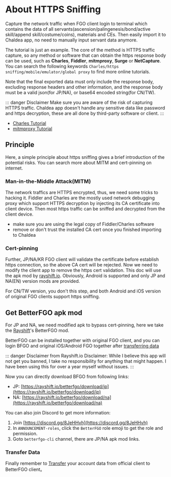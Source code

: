 # About HTTPS Sniffing

Capture the network traffic when FGO client login to terminal which contains the data of all servants(ascension/palingenesis/bond/active skill/append skill/costume/coins), materials and CEs. Then easily import it to Chaldea app, no need to manually input servant data anymore.

The tutorial is just an example. The core of the method is HTTPS traffic capture, so any method or software that can obtain the https response body can be used, such as **Charles**, **Fiddler**, **mitmproxy**, **Surge** or **NetCapture**. You can search the following keywords `Charles/https sniffing/mobile/emulator/global proxy` to find more online tutorials.

Note that the final exported data must only include the response body, excluding response headers and other information, and the response body must be a valid json(for JP/NA), or base64 encoded string(for CN/TW). 

::: danger Disclaimer
Make sure you are aware of the risk of capturing HTTPS traffic. Chaldea app doesn't handle any sensitive data like password and https decryption, these are all done by third-party software or client.
:::

- [Charles Tutorial](./charles.md)
- [mitmproxy Tutorial](./mitmproxy.md)

## Principle

Here, a simple principle about https sniffing gives a brief introduction of the potential risks. You can search more about MITM and cert-pinning on internet.

### Man-in-the-Middle Attack(MITM)
The network traffics are HTTPS encrypted, thus, we need some tricks to hacking it. Fiddler and Charles are the mostly used network debugging proxy which support HTTPS decryption by injecting its CA certificate into client device. Then most https traffic can be sniffed and decrypted from the client device.
- make sure you are using the legal copy of Fiddler/Charles software
- remove or don't trust the installed CA cert once you finished importing to Chaldea

### Cert-pinning
Further, JP/NA/KR FGO client will validate the certificate before establish https connection, so the above CA cert will be rejected. Now we need to modify the client app to remove the https cert validation. This doc will use the apk mod by [rayshift.io](https://rayshift.io). Obviously, Android is supported and only JP and NA(EN) version mods are provided.

For CN/TW version, you don't this step, and both Android and iOS version of original FGO clients support https sniffing.

## Get BetterFGO apk mod

For JP and NA, we need modified apk to bypass cert-pinning, here we take the [Rayshift](https://rayshift.io)'s BetterFGO mod.

BetterFGO can be installed together with original FGO client, and you can login BFGO and original iOS/Android FGO together after [transferring data](./transfer_data.md)

::: danger Disclaimer from Rayshift.io
Disclaimer: While I believe this app will not get you banned, I take no responsibility for anything that might happen. I have been using this for over a year myself without issues.
:::

Now you can directly download BFGO from following links:
- JP: [https://rayshift.io/betterfgo/download/jp](https://rayshift.io/betterfgo/download/jp)
- NA: [https://rayshift.io/betterfgo/download/na](https://rayshift.io/betterfgo/download/na)

You can also join Discord to get more information:
1. Join [https://discord.gg/8JeHHvh](https://discord.gg/8JeHHvh)
2. In `ANNOUNCEMENT-roles`, click the `BetterFGO` role emoji to get the role and permission.
3. Goto `betterfgo-cli` channel, there are JP/NA apk mod links.

### Transfer Data

Finally remember to [Transfer](./transfer_data.md) your account data from official client to BetterFGO client。
